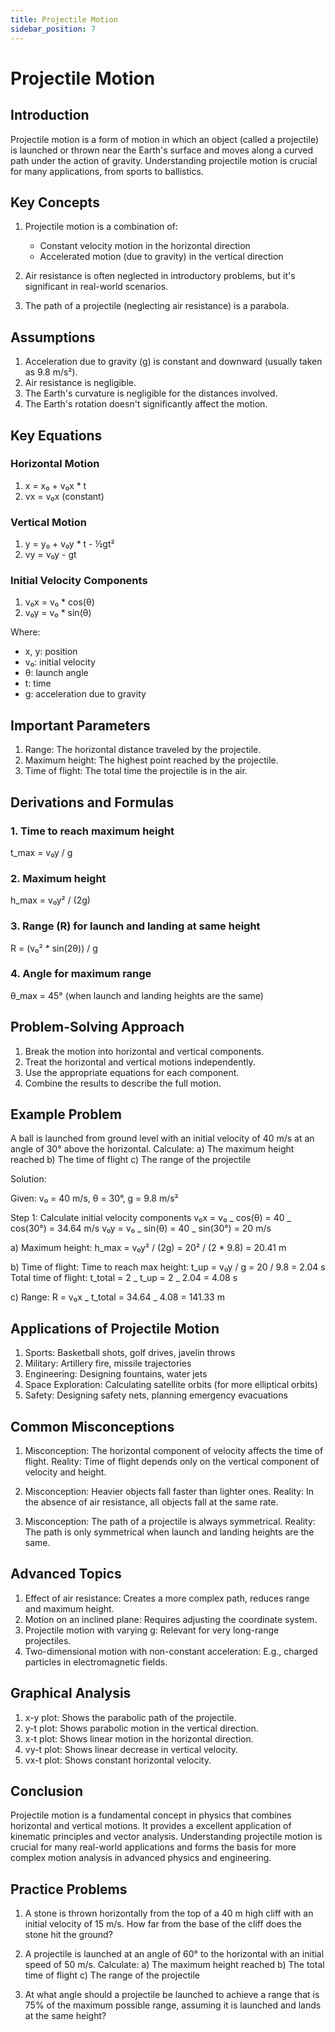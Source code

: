 ```yaml
---
title: Projectile Motion
sidebar_position: 7
---
```


# Projectile Motion

## Introduction

Projectile motion is a form of motion in which an object (called a projectile) is launched or thrown near the Earth's surface and moves along a curved path under the action of gravity. Understanding projectile motion is crucial for many applications, from sports to ballistics.

## Key Concepts

1. Projectile motion is a combination of:

    - Constant velocity motion in the horizontal direction
    - Accelerated motion (due to gravity) in the vertical direction

2. Air resistance is often neglected in introductory problems, but it's significant in real-world scenarios.

3. The path of a projectile (neglecting air resistance) is a parabola.

## Assumptions

1. Acceleration due to gravity (g) is constant and downward (usually taken as 9.8 m/s²).
2. Air resistance is negligible.
3. The Earth's curvature is negligible for the distances involved.
4. The Earth's rotation doesn't significantly affect the motion.

## Key Equations

### Horizontal Motion

1. x = x₀ + v₀x \* t
2. vx = v₀x (constant)

### Vertical Motion

1. y = y₀ + v₀y \* t - ½gt²
2. vy = v₀y - gt

### Initial Velocity Components

1. v₀x = v₀ \* cos(θ)
2. v₀y = v₀ \* sin(θ)

Where:

-   x, y: position
-   v₀: initial velocity
-   θ: launch angle
-   t: time
-   g: acceleration due to gravity

## Important Parameters

1. Range: The horizontal distance traveled by the projectile.
2. Maximum height: The highest point reached by the projectile.
3. Time of flight: The total time the projectile is in the air.

## Derivations and Formulas

### 1. Time to reach maximum height

t_max = v₀y / g

### 2. Maximum height

h_max = v₀y² / (2g)

### 3. Range (R) for launch and landing at same height

R = (v₀² \* sin(2θ)) / g

### 4. Angle for maximum range

θ_max = 45° (when launch and landing heights are the same)

## Problem-Solving Approach

1. Break the motion into horizontal and vertical components.
2. Treat the horizontal and vertical motions independently.
3. Use the appropriate equations for each component.
4. Combine the results to describe the full motion.

## Example Problem

A ball is launched from ground level with an initial velocity of 40 m/s at an angle of 30° above the horizontal. Calculate:
a) The maximum height reached
b) The time of flight
c) The range of the projectile

Solution:

Given: v₀ = 40 m/s, θ = 30°, g = 9.8 m/s²

Step 1: Calculate initial velocity components
v₀x = v₀ _ cos(θ) = 40 _ cos(30°) = 34.64 m/s
v₀y = v₀ _ sin(θ) = 40 _ sin(30°) = 20 m/s

a) Maximum height:
h_max = v₀y² / (2g) = 20² / (2 \* 9.8) = 20.41 m

b) Time of flight:
Time to reach max height: t_up = v₀y / g = 20 / 9.8 = 2.04 s
Total time of flight: t_total = 2 _ t_up = 2 _ 2.04 = 4.08 s

c) Range:
R = v₀x _ t_total = 34.64 _ 4.08 = 141.33 m

## Applications of Projectile Motion

1. Sports: Basketball shots, golf drives, javelin throws
2. Military: Artillery fire, missile trajectories
3. Engineering: Designing fountains, water jets
4. Space Exploration: Calculating satellite orbits (for more elliptical orbits)
5. Safety: Designing safety nets, planning emergency evacuations

## Common Misconceptions

1. Misconception: The horizontal component of velocity affects the time of flight.
   Reality: Time of flight depends only on the vertical component of velocity and height.

2. Misconception: Heavier objects fall faster than lighter ones.
   Reality: In the absence of air resistance, all objects fall at the same rate.

3. Misconception: The path of a projectile is always symmetrical.
   Reality: The path is only symmetrical when launch and landing heights are the same.

## Advanced Topics

1. Effect of air resistance: Creates a more complex path, reduces range and maximum height.
2. Motion on an inclined plane: Requires adjusting the coordinate system.
3. Projectile motion with varying g: Relevant for very long-range projectiles.
4. Two-dimensional motion with non-constant acceleration: E.g., charged particles in electromagnetic fields.

## Graphical Analysis

1. x-y plot: Shows the parabolic path of the projectile.
2. y-t plot: Shows parabolic motion in the vertical direction.
3. x-t plot: Shows linear motion in the horizontal direction.
4. vy-t plot: Shows linear decrease in vertical velocity.
5. vx-t plot: Shows constant horizontal velocity.

## Conclusion

Projectile motion is a fundamental concept in physics that combines horizontal and vertical motions. It provides a excellent application of kinematic principles and vector analysis. Understanding projectile motion is crucial for many real-world applications and forms the basis for more complex motion analysis in advanced physics and engineering.

## Practice Problems

1. A stone is thrown horizontally from the top of a 40 m high cliff with an initial velocity of 15 m/s. How far from the base of the cliff does the stone hit the ground?

2. A projectile is launched at an angle of 60° to the horizontal with an initial speed of 50 m/s. Calculate:
   a) The maximum height reached
   b) The total time of flight
   c) The range of the projectile

3. At what angle should a projectile be launched to achieve a range that is 75% of the maximum possible range, assuming it is launched and lands at the same height?
